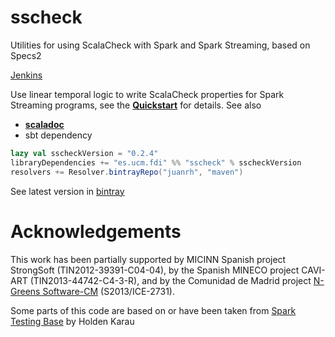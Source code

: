 # sscheck
Utilities for using ScalaCheck with Spark and Spark Streaming, based on Specs2

[Jenkins](https://juanrhcubox.duckdns.org:8080/)

Use linear temporal logic to write ScalaCheck properties for Spark Streaming programs, see the [**Quickstart**](https://github.com/juanrh/sscheck/wiki/Quickstart) for details. See also

 * [**scaladoc**](http://juanrh.github.io/doc/sscheck/api)
 * sbt dependency 

```scala
lazy val sscheckVersion = "0.2.4"
libraryDependencies += "es.ucm.fdi" %% "sscheck" % sscheckVersion
resolvers += Resolver.bintrayRepo("juanrh", "maven")
```
See latest version in [bintray](https://bintray.com/juanrh/maven/sscheck/view)

# Acknowledgements
This work has been partially supported by MICINN Spanish project StrongSoft (TIN2012-39391-C04-04), by the
Spanish MINECO project CAVI-ART (TIN2013-44742-C4-3-R), and by the Comunidad de Madrid project [N-Greens Software-CM](http://n-greens-cm.org/) (S2013/ICE-2731).

Some parts of this code are based on or have been taken from [Spark Testing Base](https://github.com/holdenk/spark-testing-base) by Holden Karau
